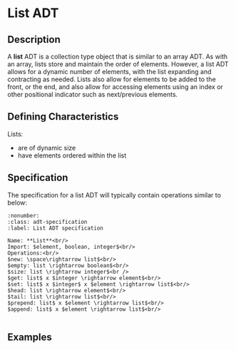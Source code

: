 # List ADT

## Description
A **list** ADT is a collection type object that is similar to an array ADT. As with an array, lists store and maintain the order of elements. However, a list ADT allows for a dynamic number of elements, with the list expanding and contracting as needed. Lists also allow for elements to be added to the front, or the end, and also allow for accessing elements using an index or other positional indicator such as next/previous elements.

## Defining Characteristics
Lists:
- are of dynamic size
- have elements ordered within the list

## Specification

The specification for a list ADT will typically contain operations similar to below:

```{prf:definition}
:nonumber:
:class: adt-specification
:label: List ADT specification

Name: **List**<br/>
Import: $element, boolean, integer$<br/>
Operations:<br/>
$new: \space\rightarrow list$<br/>
$empty: list \rightarrow boolean$<br/>
$size: list \rightarrow integer$<br />
$get: list$ x $integer \rightarrow element$<br/>
$set: list$ x $integer$ x $element \rightarrow list$<br/>
$head: list \rightarrow element$<br/>
$tail: list \rightarrow list$<br/>
$prepend: list$ x $element \rightarrow list$<br/>
$append: list$ x $element \rightarrow list$<br/>


```



## Examples

